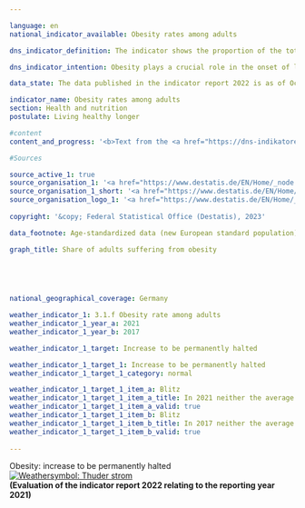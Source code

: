 ```yaml
---

language: en    
national_indicator_available: Obesity rates among adults    

dns_indicator_definition: The indicator shows the proportion of the total adult population (aged 18&nbsp;and over) who are affected by obesity.    

dns_indicator_intention: Obesity plays a crucial role in the onset of lifestyle diseases, such as cardiovascular diseases, diabetes and joint disorders. Besides its health implications, excess weight also has onerous economic and social consequences. The target must therefore be to ensure that the proportion of the population with obesity in Germany does not increase any further.    

data_state: The data published in the indicator report 2022 is as of Oct 31 2022. The data shown on this platform is updated regularly, so that more current data may be available online than published in the <a href="https://dns-indikatoren.de/en/facts_publications/">indicator report 2022</a>.    

indicator_name: Obesity rates among adults    
section: Health and nutrition    
postulate: Living healthy longer    

#content     
content_and_progress: '<b>Text from the <a href="https://dns-indikatoren.de/en/facts_publications/">Indicator Report 2021&nbsp;</a></b><br><br>The body mass index (<abbr title="Body Mass Index" tabindex="0">BMI</abbr>) is a benchmark that is used to identify excess weight and especially obesity. It is calculated by dividing the body weight in kilograms by the square of an individual’s height in metres (<abbr title="Kilogram per square meter" tabindex="0">kg/m²</abbr>). This calculation does not take account of age- and gender-specific differences or of an individual’s body mass composition.<br><br>People with a <abbr title="Body Mass Index" tabindex="0">BMI</abbr> of 25&nbsp;and above are regarded as overweight, according to the World Health Organization (<abbr title="World Health Organization" tabindex="0">WHO</abbr>) classification, and those with a <abbr title="Body Mass Index" tabindex="0">BMI</abbr> of 30&nbsp;as obese.<br><br>The data basis for the indicator is the microcensus conducted by the Federal Statistical Office. That sample survey covers 1% of the total population. The questions on health are asked every four years as a rule, and responses to them are voluntary. The indicator is thus based on the proportion of the population with a <abbr title="Body Mass Index" tabindex="0">BMI</abbr> of 30&nbsp;and higher who answered the questions concerning body weight and height in the microcensus.<br><br>The corresponding data were standardised relative to the European population of 1990&nbsp;to allow comparisons of data from different years and regions without distortions resulting from diverse age structures. Since the questions on health in the microcensus are not asked annually, the chart data for the intervening years have been interpolated. Where people provide information about themselves, as in the microcensus, body weight is often understated compared with measured values, whereas height is more likely to be overstated. As a result, the <abbr title="Body Mass Index" tabindex="0">BMI</abbr> calculated on the basis of respondents’ own information is lower than a <abbr title="Body Mass Index" tabindex="0">BMI</abbr> based on measured data.<br><br>In 2017, 14.8% of the population in Germany over the age of 18&nbsp;were classified as obese. The obesity rate for men in this population, at 16.4%, was higher than that for women (13.0%). In 1999, 10.7% of the population were obese. At that time too, the proportion of women affected by obesity (10.2%) was slightly lower than that of men (11.1%). The obesity rate among adults, in other words, has increased and so is moving away from the goal of the German Sustainable Development Strategy. A further 34.0% of the population aged 18&nbsp;and above had a <abbr title="Body Mass Index" tabindex="0">BMI</abbr> of at least 25&nbsp;but below 30&nbsp;in 2017. This means that 48.8% have a <abbr title="Body Mass Index" tabindex="0">BMI</abbr> of 25&nbsp;or more and are therefore considered overweight. Again, the proportion of women (39.0%) was lower than that of men (58.0%).<br><br>The proportion of adults suffering from obesity increases with age and does not decrease until an advanced age is reached. In 2017, 3.4% of 18- to 19-year-old women were obese. For the 30-34&nbsp;age group, the figure had already risen to 10.1%. The obesity rate for women peaked in the 65-69&nbsp;age group at 21.7%. In each of the age groups below 75, the obesity rate for men was higher than for women of the same age, the highest rates being recorded in the 60-64&nbsp;age group, at 24.5%, and the 65-69&nbsp;age group, at 25.3%.'    

#Sources    

source_active_1: true
source_organisation_1: '<a href="https://www.destatis.de/EN/Home/_node.html">Federal Statistical Office</a>'
source_organisation_1_short: '<a href="https://www.destatis.de/EN/Home/_node.html" target="_blank">Federal Statistical Office</a>'
source_organisation_logo_1: '<a href="https://www.destatis.de/EN/Home/_node.html" target="_blank"><img src="www.dnsTestEnvironment.github.io/dns-indicators/public/OrgImgEn/destatis.png" alt="Federal Statistical Office" title=" Click here to visit the homepage of the organizationFederal Statistical Office" style="height:60px; width:148px; border: transparent"/></a>'
    
copyright: '&copy; Federal Statistical Office (Destatis), 2023'    

data_footnote: Age-standardized data (new European standard population).    

graph_title: Share of adults suffering from obesity    

    

        

national_geographical_coverage: Germany    

weather_indicator_1: 3.1.f Obesity rate among adults
weather_indicator_1_year_a: 2021
weather_indicator_1_year_b: 2017

weather_indicator_1_target: Increase to be permanently halted

weather_indicator_1_target_1: Increase to be permanently halted
weather_indicator_1_target_1_category: normal

weather_indicator_1_target_1_item_a: Blitz
weather_indicator_1_target_1_item_a_title: In 2021 neither the average value nor the last change pointed in the right direction.
weather_indicator_1_target_1_item_a_valid: true
weather_indicator_1_target_1_item_b: Blitz
weather_indicator_1_target_1_item_b_title: In 2017 neither the average value nor the last change pointed in the right direction.
weather_indicator_1_target_1_item_b_valid: true    
    
---
```



<div>
  <div class="my-header">
    <label class="default">Obesity: increase to be permanently halted
      <a href="www.dnsTestEnvironment.github.io/dns-indicators/en/status"><img src="https://g205sdgs.github.io/sdg-indicators/public/Wettersymbole/Blitz.png" title="In 2021 neither the average value nor the last change pointed in the right direction." alt="Weathersymbol: Thuder strom"/>
      </a>
    </label>
  </div>
</div>
<div class="my-header-note">
  <label class="default"><b>(Evaluation of the indicator report 2022 relating to the reporting year 2021)
  </b></label>
</div>